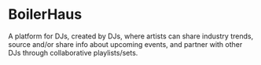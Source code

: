 # BoilerHaus
A platform for DJs, created by DJs, where artists can share industry trends, source and/or share info about upcoming events, and partner with other DJs through collaborative playlists/sets.

